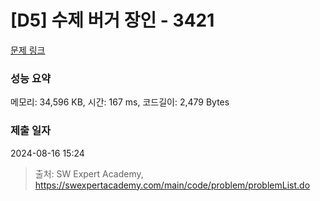 # [D5] 수제 버거 장인 - 3421 

[문제 링크](https://swexpertacademy.com/main/code/problem/problemDetail.do?contestProbId=AWErcQmKy6kDFAXi) 

### 성능 요약

메모리: 34,596 KB, 시간: 167 ms, 코드길이: 2,479 Bytes

### 제출 일자

2024-08-16 15:24



> 출처: SW Expert Academy, https://swexpertacademy.com/main/code/problem/problemList.do